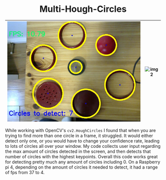 <div align="center">

# Multi-Hough-Circles

</div>
<center>

| ![img1](https://github.com/AydenBravender/Multi-Hough-Circles/blob/main/image1.jpg?raw=true) | ![img2](https://github.com/AydenBravender/mediapipe_door_opener/blob/main/dooropening.gif?raw=true) |
|--------------------------|--------------------------|

</center>

While working with OpenCV's ```cv2.HoughCircles``` I found that when you are trying to find more than one circle in a frame, it struggled. It would either detect only one, or you would have to change your confidence rate, leading to lots of circles all over your window. My code collects user input regarding the max amount of circles detected in the screen, and then detects that number of circles with the highest keypoints. Overall this code works great for detecting pretty much any amount of circles including 0. On a Raspberry pi 4, depending on the amount of circles it needed to detect, it had a range of fps from 37 to 4.
